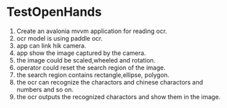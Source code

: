 # TestOpenHands
1. Create an avalonia mvvm application for reading ocr.
2. ocr model is using paddle ocr.
3. app can link hik camera.
4. app show the image captured by the camera.
5. the image could be scaled,wheeled and rotation.
6. operator could reset the search region of the image.
7. the search region contains rectangle,ellipse, polygon.
8. the ocr can recognize the charactors and chinese charactors and numbers and so on.
9. the ocr outputs the recognized charactors and show them in the image.
